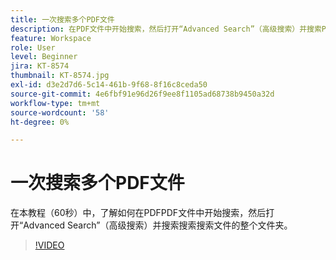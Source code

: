 ```yaml
---
title: 一次搜索多个PDF文件
description: 在PDF文件中开始搜索，然后打开“Advanced Search”（高级搜索）并搜索PDF文件的整个文件夹
feature: Workspace
role: User
level: Beginner
jira: KT-8574
thumbnail: KT-8574.jpg
exl-id: d3e2d7d6-5c14-461b-9f68-8f16c8ceda50
source-git-commit: 4e6fbf91e96d26f9ee8f1105ad68738b9450a32d
workflow-type: tm+mt
source-wordcount: '58'
ht-degree: 0%

---
```


# 一次搜索多个PDF文件

在本教程（60秒）中，了解如何在PDFPDF文件中开始搜索，然后打开“Advanced Search”（高级搜索）并搜索搜索搜索文件的整个文件夹。

>[!VIDEO](https://video.tv.adobe.com/v/3409468?quality=12&learn=on&hidetitle=true&captions=chi_hans)
